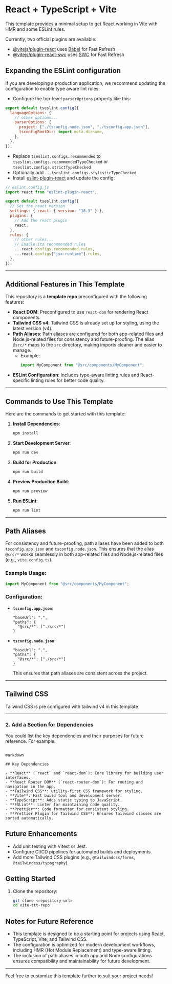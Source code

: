 # React + TypeScript + Vite

This template provides a minimal setup to get React working in Vite with HMR and some ESLint rules.

Currently, two official plugins are available:

- [@vitejs/plugin-react](https://github.com/vitejs/vite-plugin-react/blob/main/packages/plugin-react/README.md) uses [Babel](https://babeljs.io/) for Fast Refresh
- [@vitejs/plugin-react-swc](https://github.com/vitejs/vite-plugin-react-swc) uses [SWC](https://swc.rs/) for Fast Refresh

## Expanding the ESLint configuration

If you are developing a production application, we recommend updating the configuration to enable type aware lint rules:

- Configure the top-level `parserOptions` property like this:

```js
export default tseslint.config({
  languageOptions: {
    // other options...
    parserOptions: {
      project: ["./tsconfig.node.json", "./tsconfig.app.json"],
      tsconfigRootDir: import.meta.dirname,
    },
  },
});
```

- Replace `tseslint.configs.recommended` to `tseslint.configs.recommendedTypeChecked` or `tseslint.configs.strictTypeChecked`
- Optionally add `...tseslint.configs.stylisticTypeChecked`
- Install [eslint-plugin-react](https://github.com/jsx-eslint/eslint-plugin-react) and update the config:

```js
// eslint.config.js
import react from "eslint-plugin-react";

export default tseslint.config({
  // Set the react version
  settings: { react: { version: "18.3" } },
  plugins: {
    // Add the react plugin
    react,
  },
  rules: {
    // other rules...
    // Enable its recommended rules
    ...react.configs.recommended.rules,
    ...react.configs["jsx-runtime"].rules,
  },
});
```

---

## Additional Features in This Template

This repository is a **template repo** preconfigured with the following features:

- **React DOM**: Preconfigured to use `react-dom` for rendering React components.
- **Tailwind CSS v4**: Tailwind CSS is already set up for styling, using the latest version (v4).
- **Path Aliases**: Path aliases are configured for both app-related files and Node.js-related files for consistency and future-proofing. The alias `@src/*` maps to the `src` directory, making imports cleaner and easier to manage.
  - Example:
    ```typescript
    import MyComponent from "@src/components/MyComponent";
    ```
- **ESLint Configuration**: Includes type-aware linting rules and React-specific linting rules for better code quality.

---

## Commands to Use This Template

Here are the commands to get started with this template:

1. **Install Dependencies**:

   ```bash
   npm install
   ```

2. **Start Development Server**:

   ```bash
   npm run dev
   ```

3. **Build for Production**:
   ```bash
   npm run build
   ```
4. **Preview Production Build**:

   ```bash
   npm run preview
   ```

5. **Run ESLint**:
   ```bash
   npm run lint
   ```

---

## Path Aliases

For consistency and future-proofing, path aliases have been added to both `tsconfig.app.json` and `tsconfig.node.json`. This ensures that the alias `@src/*` works seamlessly in both app-related files and Node.js-related files (e.g., `vite.config.ts`).

### Example Usage:

```typescript
import MyComponent from "@src/components/MyComponent";
```

### Configuration:

- **`tsconfig.app.json`**:

  ```jsonc
  "baseUrl": ".",
  "paths": {
    "@src/*": ["./src/*"]
  }
  ```

- **`tsconfig.node.json`**:

  ```jsonc
  "baseUrl": ".",
  "paths": {
    "@src/*": ["./src/*"]
  }
  ```

  This ensures that path aliases are consistent across the project.

---

## Tailwind CSS

Tailwind CSS is pre configured with tailwind v4 in this template

---

### 2. **Add a Section for Dependencies**

You could list the key dependencies and their purposes for future reference. For example:

```

markdown

## Key Dependencies

- **React** (`react` and `react-dom`): Core library for building user interfaces.
- **React Router DOM** (`react-router-dom`): For routing and navigation in the app.
- **Tailwind CSS**: Utility-first CSS framework for styling.
- **Vite**: Fast build tool and development server.
- **TypeScript**: Adds static typing to JavaScript.
- **ESLint**: Linter for maintaining code quality.
- **Prettier**: Code formatter for consistent styling.
- **Prettier Plugin for Tailwind CSS**: Ensures Tailwind classes are sorted automatically.

```

## Future Enhancements

- Add unit testing with Vitest or Jest.
- Configure CI/CD pipelines for automated builds and deployments.
- Add more Tailwind CSS plugins (e.g., `@tailwindcss/forms`, `@tailwindcss/typography`).

## Getting Started

1. Clone the repository:
   ```bash
   git clone <repository-url>
   cd vite-ttt-repo
   ```

## Notes for Future Reference

- This template is designed to be a starting point for projects using React, TypeScript, Vite, and Tailwind CSS.
- The configuration is optimized for modern development workflows, including HMR (Hot Module Replacement) and type-aware linting.
- The inclusion of path aliases in both app and Node configurations ensures compatibility and maintainability for future development.

---

Feel free to customize this template further to suit your project needs!

```

```

